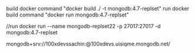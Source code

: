 build docker command "docker build ./ -t mongodb:4.7-replset"
run docker build command "docker run mongodb:4.7-replset"

//run
docker run --name mongodb-replset22 -p 27017:27017 -d mongodb:4.7-replset

mongodb+srv://100xdevssachin:<sachin243>@100xdevs.uisiqme.mongodb.net/
